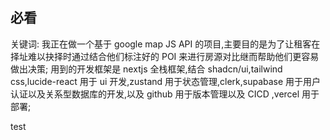 ## 必看

关键词:
我正在做一个基于 google map JS API 的项目,主要目的是为了让租客在择址难以抉择时通过结合他们标注好的 POI 来进行房源对比继而帮助他们更容易做出决策;
用到的开发框架是 nextjs 全栈框架,结合 shadcn/ui,tailwind css,lucide-react 用于 ui 开发,zustand 用于状态管理,clerk,supabase 用于用户认证以及关系型数据库的开发,以及 github 用于版本管理以及 CICD ,vercel 用于部署;

test
